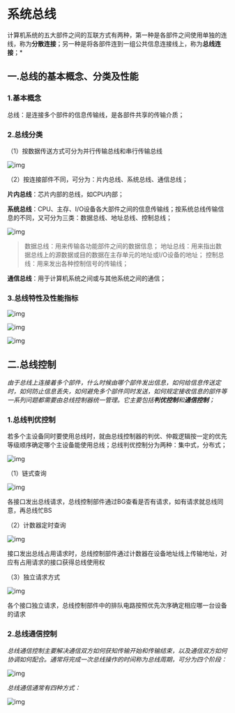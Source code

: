 # 系统总线

计算机系统的五大部件之间的互联方式有两种，第一种是各部件之间使用单独的连线，称为**分散连接**；另一种是将各部件连到一组公共信息连接线上，称为**总线连接**；*

## 一.总线的基本概念、分类及性能

### 1.基本概念

总线：是连接多个部件的信息传输线，是各部件共享的传输介质；

### 2.总线分类

（1）按数据传送方式可分为并行传输总线和串行传输总线

![img](https://pic1.zhimg.com/80/v2-6575d0f5a0c089e6b3a674de981118f8_720w.webp)

（2）按连接部件不同，可分为：片内总线、系统总线、通信总线；

**片内总线**：芯片内部的总线，如CPU内部；

**系统总线**：CPU、主存、I/O设备各大部件之间的信息传输线；按系统总线传输信息的不同，又可分为三类：数据总线、地址总线、控制总线；

![img](https://pic4.zhimg.com/80/v2-9b8a0ff700c57c110a38b725a35aafcf_720w.webp)

> 数据总线：用来传输各功能部件之间的数据信息；
> 地址总线：用来指出数据总线上的源数据或目的数据在主存单元的地址或I/O设备的地址；
> 控制总线：用来发出各种控制信号的传输线；

**通信总线**：用于计算机系统之间或与其他系统之间的通信；

### 3.总线特性及性能指标

![img](https://pic2.zhimg.com/80/v2-796aa7efab5c4aabccb30ed5313d5ee9_720w.webp)

![img](https://pic2.zhimg.com/80/v2-5fe69a0b4fb342cd0472b5589249df65_720w.webp)

![img](https://pic3.zhimg.com/80/v2-4c1ca755d809ab9857287971d6d5941a_720w.webp)

## 二.总线控制

*由于总线上连接着多个部件，什么时候由哪个部件发出信息，如何给信息传送定时，如何防止信息丢失，如何避免多个部件同时发送，如何规定接收信息的部件等一系列问题都需要由总线控制器统一管理。它主要包括**判优控制**和**通信控制**；*

### 1.总线判优控制

若多个主设备同时要使用总线时，就由总线控制器的判优、仲裁逻辑按一定的优先等级顺序确定哪个主设备能使用总线；总线判优控制分为两种：集中式，分布式；

![img](https://pic2.zhimg.com/80/v2-c625e4a7e151fcf354f2981a66471d35_720w.webp)

（1）链式查询

![img](https://pic1.zhimg.com/80/v2-ccc7cacb8556193e0a48650089be9bb4_720w.webp)

各接口发出总线请求，总线控制部件通过BG查看是否有请求，如有请求就总线同意，再总线忙BS

（2）计数器定时查询

![img](https://pic3.zhimg.com/80/v2-472c7184e9d0a13268ba5b9ab2d0a7ca_720w.webp)

接口发出总线占用请求时，总线控制部件通过计数器在设备地址线上传输地址，对应有占用请求的接口获得总线使用权

（3）独立请求方式

![img](https://pic2.zhimg.com/80/v2-dbfca834b29c136ea5c13166a26ec055_720w.webp)

各个接口独立请求，总线控制部件中的排队电路按照优先次序确定相应哪一台设备的请求

### 2.总线通信控制

*总线通信控制主要解决通信双方如何获知传输开始和传输结束，以及通信双方如何协调如何配合。通常将完成一次总线操作的时间称为总线周期，可分为四个阶段：*

![img](https://pic4.zhimg.com/80/v2-e56fbd338379ff77dbba20a14112cae3_720w.webp)

*总线通信通常有四种方式：*

![img](https://pic4.zhimg.com/80/v2-a31e91ed798b460dfba7fbc6c17e585f_720w.webp)